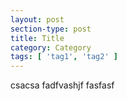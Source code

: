 ```yaml
---
layout: post
section-type: post
title: Title
category: Category
tags: [ 'tag1', 'tag2' ]
---
```



csacsa
fadfvashjf
fasfasf
